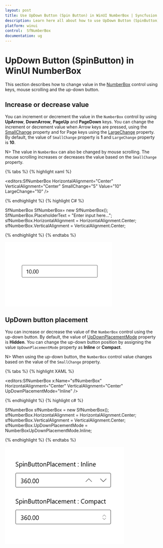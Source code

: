 ```yaml
---
layout: post
title: Use UpDown Button (Spin Button) in WinUI NumberBox | Syncfusion
description: Learn here all about how to use UpDown Button (SpinButton) in Syncfusion WinUI NumberBox (SfNumberBox) control and more.
platform: winui
control:  SfNumberBox
documentation: ug
---
```


# UpDown Button (SpinButton) in WinUI NumberBox

This section describes how to change value in the [NumberBox]([NumberBox](https://help.syncfusion.com/cr/winui/Syncfusion.UI.Xaml.Editors.SfNumberBox.html)) control using keys, mouse scrolling and the up-down button.

## Increase or decrease value

You can increment or decrement the value in the `NumberBox` control by using **UpArrow**, **DownArrow**, **PageUp** and **PageDown** keys. You can change the increment or decrement value when Arrow keys are pressed, using the [SmallChange](https://help.syncfusion.com/cr/winui/Syncfusion.UI.Xaml.Editors.SfNumberBox.html#Syncfusion_UI_Xaml_Editors_SfNumberBox_SmallChange) property and for Page keys using the [LargeChange](https://help.syncfusion.com/cr/winui/Syncfusion.UI.Xaml.Editors.SfNumberBox.html#Syncfusion_UI_Xaml_Editors_SfNumberBox_LargeChange) property. By default, the value of `SmallChange` property is **1** and `LargeChange` property  is **10**.

N> The value in `NumberBox` can also be changed by mouse scrolling. The mouse scrolling increases or decreases the value based on the `SmallChange` property.

{% tabs %}
{% highlight xaml %}

<editors:SfNumberBox HorizontalAlignment="Center"
                     VerticalAlignment="Center" 
                     SmallChange="5"
                     Value="10"
                     LargeChange="10" />

{% endhighlight %}
{% highlight C# %}

SfNumberBox SfNumberBox= new SfNumberBox();
SfNumberBox.PlaceholderText = "Enter input here...";
sfNumberBox.HorizontalAlignment = HorizontalAlignment.Center;
sfNumberBox.VerticalAlignment = VerticalAlignment.Center;

{% endhighlight %}
{% endtabs %}

![WinUI NumberBox Watermark Text](GettingStarted_images/valuechange-bykeys.gif)

## UpDown button placement

You can increase or decrease the value of the `NumberBox` control using the up-down button. By default, the value of [UpDownPlacementMode](https://help.syncfusion.com/cr/winui/Syncfusion.UI.Xaml.Editors.SfNumberBox.html#Syncfusion_UI_Xaml_Editors_SfNumberBox_UpDownPlacementMode) property is **Hidden**. You can change the up-down button position by assigning the value `UpDownPlacementMode` property as **Inline** or **Compact**.

N> When using the up-down button, the `NumberBox` control value changes based on the value of the `SmallChange` property.

{% tabs %}
{% highlight XAML %}

<editors:SfNumberBox x:Name="sfNumberBox" 
                     HorizontalAlignment="Center"
                     VerticalAlignment="Center"
                     UpDownPlacementMode="Inline" />

{% endhighlight %}
{% highlight c# %}

SfNumberBox sfNumberBox = new SfNumberBox();
sfNumberBox.HorizontalAlignment = HorizontalAlignment.Center;
sfNumberBox.VerticalAlignment = VerticalAlignment.Center;
sfNumberBox.UpDownPlacementMode = NumberBoxUpDownPlacementMode.Inline;

{% endhighlight %}
{% endtabs %}

![UpDown Placement in WinUI NumberBox](SpinButton_images/spinbuttonPlacement_img.gif)
